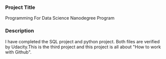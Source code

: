 ### Project Title
Programming For Data Science Nanodegree Program

### Description
I have completed the SQL project and python project. Both files are verified by Udacity.This is the third project and this project is all about "How to work with Github".



